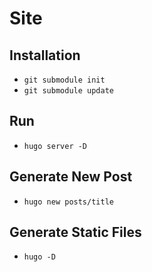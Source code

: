 # Site

## Installation

- `git submodule init`
- `git submodule update`

## Run

- `hugo server -D`

## Generate New Post

- `hugo new posts/title`

## Generate Static Files

- `hugo -D`
